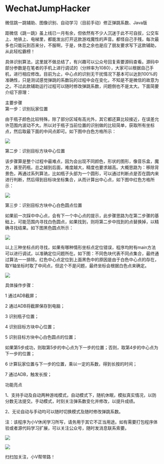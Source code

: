 # WechatJumpHacker

微信跳一跳辅助、图像识别、自动学习（目前手动）修正弹跳系数、Java版

  
距微信《跳一跳》虽上线已一月有余，但依然有不少人沉迷于此不可自拔，公交车上、地铁上、电梯里，都能发出打开这款游戏魔性的声音。都怪自己手残，每次最多也只能玩到百来分，不服啊，于是，休息之余也是应了朋友要求写下这款辅助，从此轻松霸榜！      

具体识别算法，这里就不做总结了，有兴趣可以公众号回复索要源码查看。源码中部分参数是在笔者的手机上进行调试的（分辨率为1080），大家可以根据自己手机，进行相应修改。目前为止，中心点的识别无干扰情况下基本可以达到100%的准确性，只是测试感觉弹跳的系数玩的过程中会在变化，不知是不是微信的故意为之。不过此款辅助运行过程可以随时修改弹跳系数，问题倒也不是太大。下面简要介绍下原理：

主要步骤  
第一步：识别玩家位置

由于瓶子颜色比较特殊，除了部分区域有高光外，其它都还算比较接近，在误差允许范围内波动不大。所以对于瓶子当前位置的识别做的比较简单，获取所有坐标点，然后取最下面的中间点即可。如下图中白色方格所示：

![](http://mmbiz.qpic.cn/mmbiz_png/3e0n8JBRmVJoz5BRdkLXVbr5xL2es5CBLnB7n5KmlwGibZDiaqesiaPst5Qlhn9IpRibVUFwW1Mb7ibuGVOnt0sfLLQ/640?wx_fmt=png&tp=webp&wxfrom=5&wx_lazy=1)

第二步：识别目标方块中心位置

该步骤算是整个过程中最难点，因为会出现不同颜色，形状的图形，像音乐盒，魔方，甚至药瓶，总之越到后面，难度越大，精度也要求越高。大概思路为：移除背景色，再通过系列算法，比如瓶子头部为一个圆形，可以通过判断点是否在圆内来进行判断，然后得到目标块坐标集合，从而计算出中心点，如下图中红色方格所示：

![](http://mmbiz.qpic.cn/mmbiz_png/3e0n8JBRmVJoz5BRdkLXVbr5xL2es5CBLnB7n5KmlwGibZDiaqesiaPst5Qlhn9IpRibVUFwW1Mb7ibuGVOnt0sfLLQ/640?wx_fmt=png&tp=webp&wxfrom=5&wx_lazy=1)

第三步：识别目标方块中心白色圆点位置

如果前一次踩中中心点，会有下一个中心点的提示，此步骤思路为在第二步骤的基础上，可能范围内寻找白色圆点，如果找到，则将第二步中找到的点替换掉，以精确寻找结果。如下图黑色圆点所示：

![](http://mmbiz.qpic.cn/mmbiz_png/3e0n8JBRmVJoz5BRdkLXVbr5xL2es5CBoyGUiaFeLJePlmaQiaaUjBgIIDzfGnDxThzsk4wKZsCbb3icBPr6WW8Jg/640?wx_fmt=png&tp=webp&wxfrom=5&wx_lazy=1)

以上三种坐标点的寻找，如果有哪种情形坐标点定位错误，程序均附有main方法可以进行调试，以准确定位问题所在。如下图：不同色块代表不同点集合，最终通过算法一一排除。红色中心点定位到上面黑色中的原因是由于白色中心点的存在，取Y轴坐标时取了中间点，但这个不是问题，最终坐标会根据白色点来确定。

![](http://mmbiz.qpic.cn/mmbiz_png/3e0n8JBRmVJoz5BRdkLXVbr5xL2es5CBibVRcsTUtVgpYvJl9SDOOlBuha0RfekhnJ4on1BcHxrJ06aMkTDYrew/640?wx_fmt=png&tp=webp&wxfrom=5&wx_lazy=1)

具体操作步骤：

1 通过ADB截屏；

2 通过ADB将截屏保存到电脑；

3 识别瓶子位置；

4 识别目标方块中心位置；

5 识别目标方块中心白色圆点的位置；

如果第5步成功，则取第5步的中心点为下一步的位置；否则，取第4步的中心点为下一步的位置；

6 计算玩家位置与下一步的位置，乘以一定的系数，得到长按的时间；

7 通过ADB，触发长按；

  
功能亮点

1、支持手动及自动两种游戏模式，自动模式下，随机休眠，模拟真实情况，以防分数无法提交。手动模式，时刻关注弹系数变化并修改，以提升成绩。

2、无论自动与手动均可以随时切换模式及随时修改弹跳系数。

注：该程序为小V休闲学习所写，请务用于其它不正当用途。如有需要打包程序体验或者源代码学习扩展，可以关注公众号，随时发消息联系索要。

  


![](http://mmbiz.qpic.cn/mmbiz_jpg/3e0n8JBRmVIKH9eM4flSJJPcmibqO6hsHeXy5UA1oI7LUOPV9ZABtRuN43GZEf1mrgymPleYMd3bMnVV2y95vQQ/640?wx_fmt=jpeg&tp=webp&wxfrom=5&wx_lazy=1)

![](http://mmbiz.qpic.cn/mmbiz_gif/3e0n8JBRmVJjha4usicjJwHPHDSbRpDbvccXZaV9icgWkhVSjPmmbJAbcx4DyPNRiaY8cJibIdkAcEYXRGUZP5bYHw/640?wx_fmt=gif&tp=webp&wxfrom=5&wx_lazy=1)

扫扫加关注，小Ⅴ帮带路！


